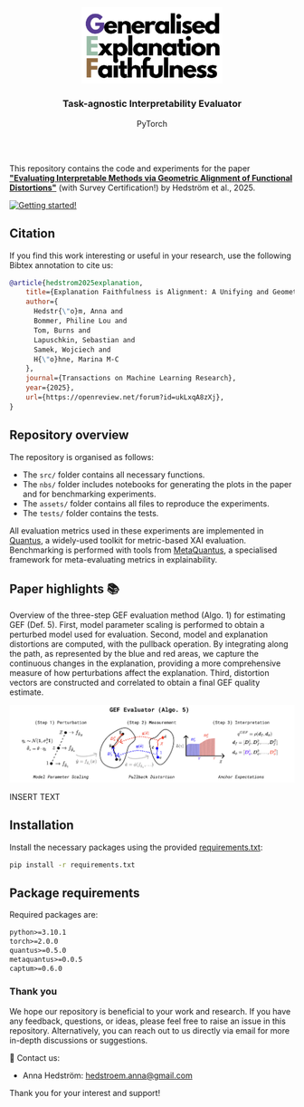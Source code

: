 <br/><br/>
<p align="center">
  <img width="250" src="https://github.com/annahedstroem/GEF/blob/52092119790e4666ee364189f16c38a5fa73eb60/logo.png">
<h3 align="center"><b>Task-agnostic Interpretability Evaluator</b></h3>
<p align="center">PyTorch</p>
<br/><br/>

This repository contains the code and experiments for the paper **["Evaluating Interpretable Methods via Geometric Alignment of Functional Distortions"]([Link](https://openreview.net/pdf?id=ukLxqA8zXj))** (with Survey Certification!) by Hedström et al., 2025. 

[![Getting started!](https://colab.research.google.com/assets/colab-badge.svg)](anonymous)
<!--![Python version](https://img.shields.io/badge/python-3.7%20%7C%203.8%20%7C%203.9%20%7C%203.10%20%7C%203.11-blue.svg)-->
<!--[![Code style: black](https://img.shields.io/badge/code%20style-black-000000.svg)](https://github.com/psf/black)-->
<!--[![PyPI version](https://badge.fury.io/py/metaquantus.svg)](https://badge.fury.io/py/metaquantus)-->
<!--[![Python package](https://github.com/annahedstroem/MetaQuantus/actions/workflows/python-publish.yml/badge.svg)](https://github.com/annahedstroem/MetaQuantus/actions/workflows/python-publish.yml/badge.svg)-->
<!--[![Launch Tutorials](https://mybinder.org/badge_logo.svg)](anonymous)-->

## Citation

If you find this work interesting or useful in your research, use the following Bibtex annotation to cite us:

```bibtex
@article{hedstrom2025explanation,
    title={Explanation Faithfulness is Alignment: A Unifying and Geometric Perspective on Interpretability Evaluation},
    author={
      Hedstr{\"o}m, Anna and
      Bommer, Philine Lou and
      Tom, Burns and
      Lapuschkin, Sebastian and
      Samek, Wojciech and
      H{\"o}hne, Marina M-C
    },
    journal={Transactions on Machine Learning Research},
    year={2025},
    url={https://openreview.net/forum?id=ukLxqA8zXj},
}
```

<!--This work has been published ...........-->

## Repository overview

The repository is organised as follows:
- The `src/` folder contains all necessary functions.
- The `nbs/` folder includes notebooks for generating the plots in the paper and for benchmarking experiments.
- The `assets/` folder contains all files to reproduce the experiments.
- The `tests/` folder contains the tests.

All evaluation metrics used in these experiments are implemented in [Quantus](https://github.com/understandable-machine-intelligence-lab/Quantus), a widely-used toolkit for metric-based XAI evaluation. Benchmarking is performed with tools from [MetaQuantus](https://github.com/annahedstroem/MetaQuantus/), a specialised framework for meta-evaluating metrics in explainability.

## Paper highlights 📚

Overview of the three-step GEF evaluation method (Algo. 1) for estimating GEF (Def. 5). First, model parameter scaling is performed to obtain a perturbed model used for evaluation. Second, model and explanation distortions are computed, with the pullback operation. By integrating along the path, as represented by the blue and red areas, we capture the continuous changes in the explanation, providing a more comprehensive measure of how perturbations affect the explanation. Third, distortion vectors are constructed and correlated to obtain a final GEF quality estimate.

</p>
<p align="center">
  <img width="800" src="https://github.com/annahedstroem/GEF/blob/bab5fd3d3e3c916028ec3a7719cb9720dc7e2e7b/algorithm.png"> 
</p>

INSERT TEXT

## Installation

Install the necessary packages using the provided [requirements.txt](https://annahedstroem/gef/blob/main/requirements.txt):

```bash
pip install -r requirements.txt
```

## Package requirements 

Required packages are:

```setup
python>=3.10.1
torch>=2.0.0
quantus>=0.5.0
metaquantus>=0.0.5
captum>=0.6.0
```

### Thank you

We hope our repository is beneficial to your work and research. If you have any feedback, questions, or ideas, please feel free to raise an issue in this repository. Alternatively, you can reach out to us directly via email for more in-depth discussions or suggestions. 

📧 Contact us: 
- Anna Hedström: [hedstroem.anna@gmail.com](mailto:hedstroem.anna@gmail.com)

Thank you for your interest and support!


